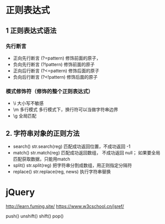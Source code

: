# 正则表达式
## 1 正则表达式语法
### 先行断言
* 正向先行断言    (?=pattern)  修饰前面的原子，
* 负向先行断言    (?!pattern)  修饰前面的原子
* 正向后行断言    (?<=pattern)  修饰后面的原子
* 负向后行断言    (?<!pattern)  修饰后面的原子

### 模式修饰符（修饰的整个正则表达式）
* \i   大小写不敏感
* \m   多行模式 多行模式下，换行符可以当做字符串边界
* \g   全局匹配  


## 2. 字符串对象的正则方法
* search()    str.search(reg)  匹配成功返回位置，不成功返回 -1
* match()     str.match(reg)   匹配成功返回数组， 不成功返回 null； 如果要全局匹配获取数据，只能用match
* split()     str.split(reg)   把字符串分割成数组，用正则指定分隔符
* replace()   str.replace(reg, news)  执行字符串替换



# jQuery
http://learn.fuming.site/
https://www.w3cschool.cn/jsref/



push()  unshift()  shift()  pop()





